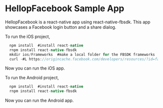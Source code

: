 # HellopFacebook Sample App
HellopFacebook is a react-native app using react-native-fbsdk.
This app showcases a Facebook login button and a share dialog.

To run the iOS project,
```java
  npm install  #install react-native
  rnpm install react-native-fbsdk
  mkdir ios/Frameworks  #make a local folder for the FBSDK frameworks
  curl -#L https://origincache.facebook.com/developers/resources/?id=facebook-ios-sdk-current.zip | bsdtar -xf- -C ./ios/Frameworks; #download the FBSDK
```
Now you can run the iOS app.

To run the Android project,
```java
  npm install  #install react-native
  rnpm install react-native-fbsdk
```
Now you can run the Android app.